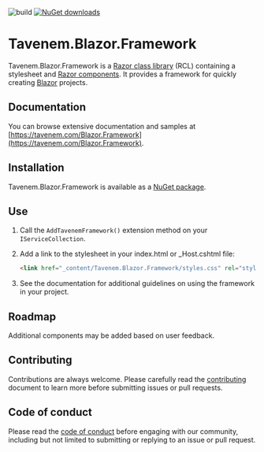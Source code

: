 ![build](https://img.shields.io/github/workflow/status/Tavenem/Blazor.Framework/publish/main) [![NuGet downloads](https://img.shields.io/nuget/dt/Tavenem.Blazor.Framework)](https://www.nuget.org/packages/Tavenem.Blazor.Framework/)

Tavenem.Blazor.Framework
==

Tavenem.Blazor.Framework is a [Razor class
library](https://docs.microsoft.com/en-us/aspnet/core/razor-pages/ui-class) (RCL) containing a
stylesheet and [Razor components](https://docs.microsoft.com/en-us/aspnet/core/blazor/components/class-libraries).
It provides a framework for quickly creating [Blazor](https://dotnet.microsoft.com/en-us/apps/aspnet/web-apps/blazor) projects.

## Documentation

You can browse extensive documentation and samples at [https://tavenem.com/Blazor.Framework](https://tavenem.com/Blazor.Framework).

## Installation

Tavenem.Blazor.Framework is available as a [NuGet package](https://www.nuget.org/packages/Tavenem.Blazor.Framework/).

## Use

1. Call the `AddTavenemFramework()` extension method on your `IServiceCollection`.

1. Add a link to the stylesheet in your index.html or _Host.cshtml file:

    ```html
    <link href="_content/Tavenem.Blazor.Framework/styles.css" rel="stylesheet" />
    ```

1. See the documentation for additional guidelines on using the framework in your project.

## Roadmap

Additional components may be added based on user feedback.

## Contributing

Contributions are always welcome. Please carefully read the [contributing](docs/CONTRIBUTING.md) document to learn more before submitting issues or pull requests.

## Code of conduct

Please read the [code of conduct](docs/CODE_OF_CONDUCT.md) before engaging with our community, including but not limited to submitting or replying to an issue or pull request.